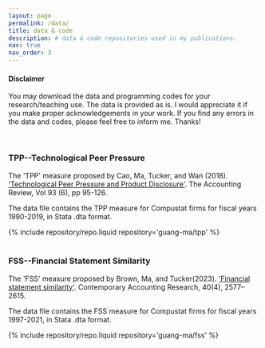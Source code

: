 ```yaml
---
layout: page
permalink: /data/
title: data & code
description: # data & code repositories used in my publications.
nav: true
nav_order: 3
---
```

<div class="row">
    <div>
      <h4> Disclaimer</h4>
        <p> You may download the data and programming codes for your research/teaching use. The data is provided as is. I would appreciate it if you make proper acknowledgements in your work. If you find any errors in the data and codes, please feel free to inform me. Thanks!</p>
    </div>
</div>
<br>
<div class="row">
      <div class="col-md-auto">
        <h3>TPP--Technological Peer Pressure</h3>
        <p>The 'TPP' measure proposed by Cao, Ma, Tucker, and Wan (2018). <a href ="https://doi.org/10.2308/accr-52056">'Technological Peer Pressure and Product Disclosure'</a>. The Accounting Review, Vol 93 (6), pp 95-126. </p>
        <p>The data file contains the TPP measure for Compustat firms for fiscal years 1990-2019, in Stata .dta format.</p>
        <div class="repositories d-flex flex-wrap flex-md-row flex-column justify-content-between align-items-center">
        {% include repository/repo.liquid repository='guang-ma/tpp' %} 
        </div>
</div>
<br>
<div class="row">
      <div class="col-md-auto">
        <h3>FSS--Financial Statement Similarity</h3>
        <p>The 'FSS' measure proposed by Brown, Ma, and Tucker(2023). <a href ="https://doi.org/10.1111/1911-3846.12885">'Financial statement similarity'</a>. Contemporary Accounting Research, 40(4), 2577–2615. </p>
        <p>The data file contains the FSS measure for Compustat firms for fiscal years 1997-2021, in Stata .dta format.</p>
        <div class="repositories d-flex flex-wrap flex-md-row flex-column justify-content-between align-items-center">
        {% include repository/repo.liquid repository='guang-ma/fss' %} 
        </div>
</div>
<br>